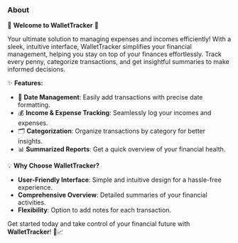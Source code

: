 ### About 

🚀 **Welcome to WalletTracker** 🚀  

Your ultimate solution to managing expenses and incomes efficiently! With a sleek, intuitive interface, WalletTracker simplifies your financial management, helping you stay on top of your finances effortlessly. Track every penny, categorize transactions, and get insightful summaries to make informed decisions.

✨ **Features:**
- 📅 **Date Management**: Easily add transactions with precise date formatting.
- 💰 **Income & Expense Tracking**: Seamlessly log your incomes and expenses.
- 🗂 **Categorization**: Organize transactions by category for better insights.
- 📊 **Summarized Reports**: Get a quick overview of your financial health.

💡 **Why Choose WalletTracker?**
- **User-Friendly Interface**: Simple and intuitive design for a hassle-free experience.
- **Comprehensive Overview**: Detailed summaries of your financial activities.
- **Flexibility**: Option to add notes for each transaction.

Get started today and take control of your financial future with **WalletTracker**! 💸📈
